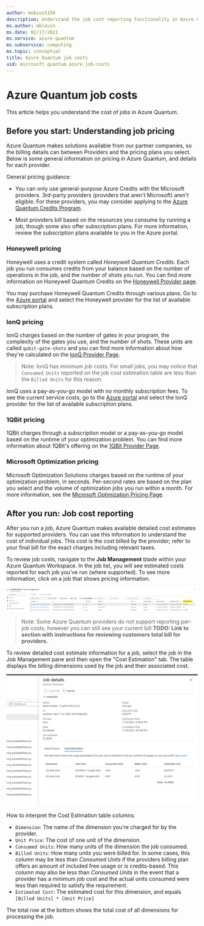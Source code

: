 ```yaml
---
author: mobius5150
description: Understand the job cost reporting functionality in Azure Quantum.
ms.author: mblouin
ms.date: 02/17/2021
ms.service: azure-quantum
ms.subservice: computing
ms.topic: conceptual
title: Azure Quantum job costs
uid: microsoft.quantum.azure.job-costs
---
```


# Azure Quantum job costs
This article helps you understand the cost of jobs in Azure Quantum. 

## Before you start: Understanding job pricing
Azure Quantum makes solutions available from our partner companies, so the billing details can between Providers and the pricing plans you select. Below is some general information on pricing in Azure Quantum, and details for each provider.

General pricing guidance:

- You can only use general-purpose Azure Credits with the Microsoft providers. 3rd-party providers (providers that aren't Microsoft) aren't eligible. For these providers, you may consider applying to the [Azure Quantum Credits Program](https://aka.ms/aq/credits).

- Most providers bill based on the resources you consume by running a job, though some also offer subscription plans. For more information, review the subscription plans available to you in the Azure portal.

### Honeywell pricing
Honeywell uses a credit system called *Honeywell Quantum Credits*. Each job you run consumes credits from your balance based on the number of operations in the job, and the number of shots you run. You can find more information on Honeywell Quantum Credits on the [Honeywell Provider page](xref:microsoft.quantum.providers.honeywell).

You may purchase Honeywell Quantum Credits through various plans. Go to the [Azure portal](https://aka.ms/AQ/CreateWorkspace) and select the Honeywell provider for the list of available subscription plans.

### IonQ pricing
IonQ charges based on the number of gates in your program, the complexity of the gates you use, and the number of shots. These units are called `qubit-gate-shots` and you can find more information about how they're calculated on the [IonQ Provider Page](xref:microsoft.quantum.providers.ionq).

> Note: IonQ has minimum job costs. For small jobs, you may notice that `Consumed Units` reported on the job cost estimation table are less than the `Billed Units` for this reason.

IonQ uses a pay-as-you-go model with no monthly subscription fees. To see the current service costs, go to the [Azure portal](https://aka.ms/AQ/CreateWorkspace) and select the IonQ provider for the list of available subscription plans.

### 1QBit pricing
1QBit charges through a subscription model or a pay-as-you-go model based on the runtime of your optimization problem. You can find more information about 1QBit's offering on the [1QBit Provider Page](xref:microsoft.quantum.providers.optimization.1qbit).

### Microsoft Optimization pricing
Microsoft Optimization Solutions charges based on the runtime of your optimization problem, in seconds. Per-second rates are based on the plan you select and the volume of optimization jobs you run within a month. For more information, see the [Microsoft Optimization Pricing Page](https://azure.microsoft.com/pricing/details/azure-quantum/).

## After you run: Job cost reporting
After you run a job, Azure Quantum makes available detailed cost estimates for supported providers. You can use this information to understand the cost of individual jobs. This cost is the cost billed by the provider; refer to your final bill for the exact charges including relevant taxes.

To review job costs, navigate to the **Job Management** blade within your Azure Quantum Workspace. In the job list, you will see estimated costs reported for each job you've run (where supported). To see more information, click on a job that shows pricing information.

![The Job Management blade, with the Cost Estimate column highlighted](./media/job-costs/job-table-with-costs.png)

> Note: Some Azure Quantum providers do not support reporting per-job costs, however you can still see your current bill **TODO: Link to section with instructions for reviewing customers total bill for providers.**

To review detailed cost estimate information for a job, select the job in the Job Management pane and then open the "Cost Estimation" tab. The table displays the billing dimensions used by the job and their associated cost.

![The Job Details pane for a quantum job, with the Cost Estimation tab selected](./media/job-costs/job-cost-details.png)

How to interpret the Cost Estimation table columns:
- `Dimension`: The name of the dimension you're charged for by the provider.
- `Unit Price`: The cost of one unit of the dimension.
- `Consumed Units`: How many units of the dimension the job consumed.
- `Billed Units`: How many units you were billed for. In some cases, this column may be less than _Consumed Units_ if the providers billing plan offers an amount of included free usage or is credits-based. This column may also be less than _Consumed Units_ in the event that a provider has a minimum job cost and the actual units consumed were less than required to satisfy the requirement.
- `Estimated Cost`: The estimated cost for this dimension, and equals `[Billed Units] * [Unit Price]`

The total row at the bottom shows the total cost of all dimensions for processing the job.